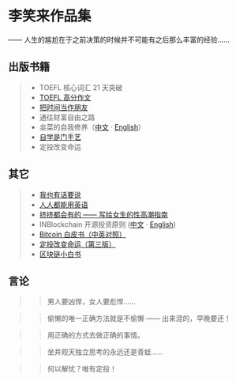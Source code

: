 # 李笑来作品集

—— 人生的尴尬在于之前决策的时候并不可能有之后那么丰富的经验……


## 出版书籍

> * TOEFL 核心词汇 21 天突破
> * [TOEFL 高分作文](/twe185/)
> * [把时间当作朋友](/befriending-time/)
> * 通往财富自由之路
> * 韭菜的自我修养（[中文](/the-self-cultivation-of-leeks/cn/) · [English](/the-self-cultivation-of-leeks/en/)）
> * [自学是门手艺](/the-craft-of-selfteaching/)
> * 定投改变命运

## 其它

> * [我也有话要说](/i-have-a-say/)
> * [人人都能用英语](/everyone-can-use-english/)
> * [挤挤都会有的 —— 写给女生的性高潮指南](/ji/)
> * INBlockchain 开源投资原则 ([中文](/inb-principles/cn/README.md) · [English](/inb-principles/en/README.md))
> * [Bitcoin 白皮书（中英对照）](/bitcoin-whitepaper-cn-en-translation/Bitcoin-Whitepaper-EN-CN.html)
> * [定投改变命运（第三版）](https://onregularinvesting.com)
> * [区块链小白书](https://blockchainlittlebook.com)

## 言论

> > 男人要凶悍，女人要彪悍……

> > 偷懒的唯一正确方法就是不偷懒 —— 出来混的，早晚要还！

> > 用正确的方式去做正确的事情。

> > 坐井观天独立思考的永远还是青蛙……

> > 何以解忧？唯有定投！